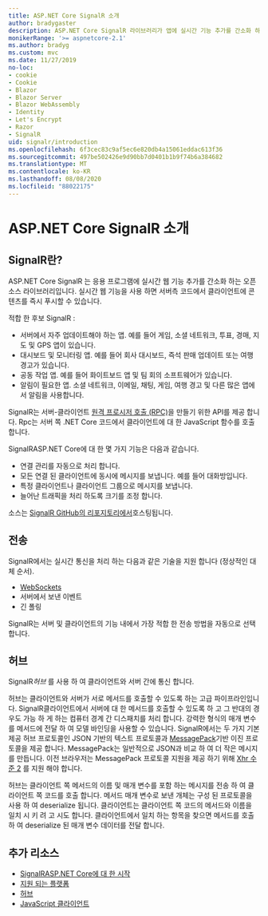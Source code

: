 ```yaml
---
title: ASP.NET Core SignalR 소개
author: bradygaster
description: ASP.NET Core SignalR 라이브러리가 앱에 실시간 기능 추가를 간소화 하는 방법을 알아봅니다.
monikerRange: '>= aspnetcore-2.1'
ms.author: bradyg
ms.custom: mvc
ms.date: 11/27/2019
no-loc:
- cookie
- Cookie
- Blazor
- Blazor Server
- Blazor WebAssembly
- Identity
- Let's Encrypt
- Razor
- SignalR
uid: signalr/introduction
ms.openlocfilehash: 6f3cec83c9af5ec6e820db4a15061eddac613f36
ms.sourcegitcommit: 497be502426e9d90bb7d0401b1b9f74b6a384682
ms.translationtype: MT
ms.contentlocale: ko-KR
ms.lasthandoff: 08/08/2020
ms.locfileid: "88022175"
---
```

# <a name="introduction-to-aspnet-core-no-locsignalr"></a>ASP.NET Core SignalR 소개

## <a name="what-is-no-locsignalr"></a>SignalR란?

ASP.NET Core SignalR 는 응용 프로그램에 실시간 웹 기능 추가를 간소화 하는 오픈 소스 라이브러리입니다. 실시간 웹 기능을 사용 하면 서버측 코드에서 클라이언트에 콘텐츠를 즉시 푸시할 수 있습니다.

적합 한 후보 SignalR :

* 서버에서 자주 업데이트해야 하는 앱. 예를 들어 게임, 소셜 네트워크, 투표, 경매, 지도 및 GPS 앱이 있습니다.
* 대시보드 및 모니터링 앱. 예를 들어 회사 대시보드, 즉석 판매 업데이트 또는 여행 경고가 있습니다.
* 공동 작업 앱. 예를 들어 화이트보드 앱 및 팀 회의 소프트웨어가 있습니다.
* 알림이 필요한 앱. 소셜 네트워크, 이메일, 채팅, 게임, 여행 경고 및 다른 많은 앱에서 알림을 사용합니다.

SignalR는 서버-클라이언트 [원격 프로시저 호출 (RPC)](https://wikipedia.org/wiki/Remote_procedure_call)을 만들기 위한 API를 제공 합니다. Rpc는 서버 쪽 .NET Core 코드에서 클라이언트에 대 한 JavaScript 함수를 호출 합니다.

SignalRASP.NET Core에 대 한 몇 가지 기능은 다음과 같습니다.

* 연결 관리를 자동으로 처리 합니다.
* 모든 연결 된 클라이언트에 동시에 메시지를 보냅니다. 예를 들어 대화방입니다.
* 특정 클라이언트나 클라이언트 그룹으로 메시지를 보냅니다.
* 늘어난 트래픽을 처리 하도록 크기를 조정 합니다.

소스는 [ SignalR GitHub의 리포지토리에서](https://github.com/dotnet/AspNetCore/tree/master/src/SignalR)호스팅됩니다.

## <a name="transports"></a>전송

SignalR에서는 실시간 통신을 처리 하는 다음과 같은 기술을 지원 합니다 (정상적인 대체 순서).

* [WebSockets](https://tools.ietf.org/html/rfc7118)
* 서버에서 보낸 이벤트
* 긴 폴링

SignalR는 서버 및 클라이언트의 기능 내에서 가장 적합 한 전송 방법을 자동으로 선택 합니다.

## <a name="hubs"></a>허브

SignalR*허브* 를 사용 하 여 클라이언트와 서버 간에 통신 합니다.

허브는 클라이언트와 서버가 서로 메서드를 호출할 수 있도록 하는 고급 파이프라인입니다. SignalR클라이언트에서 서버에 대 한 메서드를 호출할 수 있도록 하 고 그 반대의 경우도 가능 하 게 하는 컴퓨터 경계 간 디스패치를 처리 합니다. 강력한 형식의 매개 변수를 메서드에 전달 하 여 모델 바인딩을 사용할 수 있습니다. SignalR에서는 두 가지 기본 제공 허브 프로토콜인 JSON 기반의 텍스트 프로토콜과 [MessagePack](https://msgpack.org/)기반 이진 프로토콜을 제공 합니다.  MessagePack는 일반적으로 JSON과 비교 하 여 더 작은 메시지를 만듭니다. 이전 브라우저는 MessagePack 프로토콜 지원을 제공 하기 위해 [Xhr 수준 2](https://caniuse.com/#feat=xhr2) 를 지원 해야 합니다.

허브는 클라이언트 쪽 메서드의 이름 및 매개 변수를 포함 하는 메시지를 전송 하 여 클라이언트 쪽 코드를 호출 합니다. 메서드 매개 변수로 보낸 개체는 구성 된 프로토콜을 사용 하 여 deserialize 됩니다. 클라이언트는 클라이언트 쪽 코드의 메서드와 이름을 일치 시 키 려 고 시도 합니다. 클라이언트에서 일치 하는 항목을 찾으면 메서드를 호출 하 여 deserialize 된 매개 변수 데이터를 전달 합니다.

## <a name="additional-resources"></a>추가 리소스

* [SignalRASP.NET Core에 대 한 시작](xref:tutorials/signalr)
* [지원 되는 플랫폼](xref:signalr/supported-platforms)
* [허브](xref:signalr/hubs)
* [JavaScript 클라이언트](xref:signalr/javascript-client)
